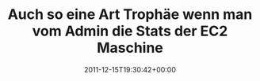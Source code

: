 ---
retweeted: false
source: <a href="http://twitter.com/download/android" rel="nofollow">Twitter for Android</a>
entities:
  user_mentions: []
  urls: []
  symbols: []
  media:
  - expanded_url: https://twitter.com/bascht/status/147398189576753152/photo/1
    indices:
    - '113'
    - '133'
    url: http://t.co/XrGWZdXz
    media_url: http://pbs.twimg.com/media/Agup31rCEAACaHp.jpg
    id_str: '147398189585141760'
    id: '147398189585141760'
    media_url_https: https://pbs.twimg.com/media/Agup31rCEAACaHp.jpg
    sizes:
      small:
        w: '680'
        h: '367'
        resize: fit
      medium:
        w: '1200'
        h: '648'
        resize: fit
      thumb:
        w: '150'
        h: '150'
        resize: crop
      large:
        w: '1384'
        h: '747'
        resize: fit
    type: photo
    display_url: pic.twitter.com/XrGWZdXz
  hashtags: []
display_text_range:
- '0'
- '133'
favorite_count: '1'
id_str: '147398189576753152'
truncated: false
retweet_count: '0'
id: '147398189576753152'
possibly_sensitive: false
created_at: Thu Dec 15 19:30:42 +0000 2011
favorited: false
full_text: Auch so eine Art Trophäe wenn man vom Admin die Stats der EC2 Maschine
  bekommt, die man gerade abgeschossen hat.
lang: de
extended_entities:
  media:
  - expanded_url: https://twitter.com/bascht/status/147398189576753152/photo/1
    indices:
    - '113'
    - '133'
    url: http://t.co/XrGWZdXz
    media_url: http://pbs.twimg.com/media/Agup31rCEAACaHp.jpg
    id_str: '147398189585141760'
    id: '147398189585141760'
    media_url_https: https://pbs.twimg.com/media/Agup31rCEAACaHp.jpg
    sizes:
      small:
        w: '680'
        h: '367'
        resize: fit
      medium:
        w: '1200'
        h: '648'
        resize: fit
      thumb:
        w: '150'
        h: '150'
        resize: crop
      large:
        w: '1384'
        h: '747'
        resize: fit
    type: photo
    display_url: pic.twitter.com/XrGWZdXz
tags:
- pesos/twitter
date: '2011-12-15T19:30:42+00:00'
src: https://twitter.com/bascht/status/147398189576753152
original_url: https://twitter.com/bascht/status/147398189576753152
type: twitter_tweet
media_url: https://img.bascht.com/twitter/pbs.twimg.com/media/Agup31rCEAACaHp.jpg
text: Auch so eine Art Trophäe wenn man vom Admin die Stats der EC2 Maschine bekommt,
  die man gerade abgeschossen hat.
title: 'Auch so eine Art Trophäe wenn man vom Admin die Stats der EC2 Maschine '

---